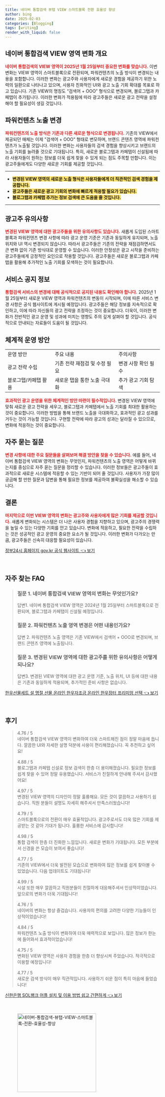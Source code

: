 ```yaml
---
title: 네이버 통합검색 뷰탭 VIEW 스마트블록 전환 효율성 향상
author: bing
date: 2025-02-03
categories: [Blogging]
tags: [writing]
render_with_liquid: false
---
```



<h2 id='VIEW_영역_변화_개요'>네이버 통합검색 VIEW 영역 변화 개요</h2>

<p><b><span style="color: #ee2323;">네이버 통합검색의 VIEW 영역이 2025년 1월 25일부터 중요한 변화를 맞습니다.</span></b> 이번 변화는 VIEW 영역이 스마트블록으로 전환되며, 파워컨텐츠의 노출 방식이 변경되는 내용을 포함합니다. 이러한 변화는 광고주와 사용자에게 새로운 경험을 제공하기 위한 노력의 일환으로 나타나고 있으며, 사용자 친화적인 UI와 광고 노출 기회 확대를 목표로 하고 있습니다. 기존 VIEW의 명칭도 “검색어 + OOO” 형식으로 변경되며, 블로그탭과 카페탭이 추가됩니다. 이러한 변화가 적용됨에 따라 광고주들은 새로운 광고 전략을 설정해야 할 필요성이 생길 것입니다.</p>

<h2 id='파워컨텐츠_노출_변경'>파워컨텐츠 노출 변경</h2>

<p><b><span style="color: #ee2323;">파워컨텐츠의 노출 방식은 기존과 다른 새로운 형식으로 변경됩니다.</span></b> 기존의 VIEW에서 제공되던 매체는 이제 "검색어 + OOO" 형태로 변모하며, 브랜드 콘텐츠 영역에 파워컨텐츠가 노출될 것입니다. 이러한 변화는 사용자들의 검색 경험을 향상시키고 브랜드의 노출 기회를 늘려줄 것으로 기대됩니다. 특히, 새로운 블로그탭과 카페탭이 신설됨에 따라 사용자들이 원하는 정보를 더욱 쉽게 찾을 수 있게 되는 점도 주목할 만합니다. 이는 광고주들에게도 다양한 새로운 기회를 제공할 것입니다.</p>

<hr />

<ul>
    <li><b><span style="background-color: #ffe066;">변경된 VIEW 영역의 새로운 노출 형식은 사용자들에게 더 직관적인 검색 경험을 제공합니다.</span></b></li>
    <li><b><span style="background-color: #ffe066;">광고주들은 새로운 광고 기회의 변화에 빠르게 적응할 필요가 있습니다.</span></b></li>
    <li><b><span style="background-color: #ffe066;">블로그탭과 카페탭 추가는 정보 검색에 큰 도움을 줄 것입니다.</span></b></li>
</ul>

<hr />

<h2 id='광고주_유의사항'>광고주 유의사항</h2>

<p><b><span style="color: #ee2323;">변경된 VIEW 영역에 대한 광고주들을 위한 유의사항도 있습니다.</span></b> 새롭게 도입된 스마트블록과 파워컨텐츠 변경 사항에 따라 광고 운영 기준은 기존과 동일하게 유지되며, 노출 위치와 UI 역시 변경되지 않습니다. 따라서 광고주들은 기존의 전략을 재점검하면서도 큰 변화 없이 기존 방식대로 운영할 수 있습니다. 이러한 안정성은 광고 시작을 준비하는 광고주들에게 긍정적인 요인으로 작용할 것입니다. 광고주들은 새로운 블로그탭과 카페탭을 활용해 추가적인 노출 기회를 모색하는 것이 필요합니다.</p>

<h2 id='서비스_공지_정보'>서비스 공지 정보</h2>

<p><b><span style="color: #ee2323;">통합검색 서비스의 변경에 대해 공식적으로 공지된 내용도 확인해야 합니다.</span></b> 2025년 1월 25일부터 새로운 VIEW 영역과 파워컨텐츠의 변동이 시작되며, 이에 따른 서비스 변경 사항은 공식 웹사이트에 게시될 예정입니다. 광고주들은 해당 정보를 지속적으로 확인하고, 이에 따라 자신들의 광고 전략을 조정하는 것이 중요합니다. 더욱이, 이러한 변화가 전반적인 광고 운영 및 성과에 미치는 영향도 주의 깊게 살펴야 할 것입니다. 공식적으로 안내되는 자료들이 도움이 될 것입니다.</p>

<h2 id='체계적_운영_방안'>체계적 운영 방안</h2>

<table>
    <tr>
        <td>운영 방안</td>
        <td>주요 내용</td>
        <td>주의사항</td>
    </tr>
    <tr>
        <td>광고 전략 수립</td>
        <td>기존 전략 재점검 및 수정 필요</td>
        <td>변경 사항 확인 필수</td>
    </tr>
    <tr>
        <td>블로그탭/카페탭 활용</td>
        <td>새로운 탭을 통한 노출 극대화</td>
        <td>추가 광고 기회 탐색</td>
    </tr>
</table>

<p><b><span style="color: #ee2323;">효과적인 광고 운영을 위한 체계적인 방안 마련이 필수적입니다.</span></b> 변경된 VIEW 영역에 맞춰 새로운 광고 전략을 세우고, 블로그탭과 카페탭에서 노출 기회를 최대한 활용하는 것이 중요합니다. 이러한 방법을 통해 브랜드 노출을 극대화하고, 효과적인 광고 성과를 거두는 것이 가능할 것입니다. 구현할 전략에 따라 광고의 성과는 달라질 수 있으므로, 변화에 적응하는 것이 중요합니다.</p>

<h2 id='자주_묻는_질문'>자주 묻는 질문</h2>

<p><b><span style="color: #ee2323;">변경 사항에 대한 주요 질문들을 살펴보며 해결 방안을 찾을 수 있습니다.</span></b> 예를 들어, 네이버 통합검색 VIEW 영역의 변화는 무엇인지, 파워컨텐츠의 노출 영역은 어떻게 바뀌는지를 중심으로 자주 묻는 질문을 정리할 수 있습니다. 이러한 정보들은 광고주들이 효과적으로 새로운 시스템에 적응할 수 있는 기반이 되어 줄 것입니다. 사용자가 가장 많이 궁금해 할 만한 질문과 답변을 통해 필요한 정보를 제공하여 불확실성을 해소할 수 있습니다.</p>

<h2 id='결론'>결론</h2>

<p><b><span style="color: #ee2323;">마지막으로 이번 VIEW 영역의 변화는 광고주와 사용자에게 많은 기회를 제공할 것입니다.</span></b> 새롭게 변화되는 시스템은 더 나은 사용자 경험을 지향하고 있으며, 광고주의 경쟁력을 높일 수 있는 다양한 기회를 안고 있습니다. 변화에 적응하고, 필요한 전략을 수립하는 것은 성공적인 광고 운영의 중요한 요소가 될 것입니다. 이러한 변화가 다가오는 만큼, 광고주들은 신속히 대응할 필요성이 있습니다.</p>


<p><a class="click-button" title="정부24시 홈페이지 gov.kr 공식 웹사이트" href="https://somered.github.io/posts/%EC%A0%95%EB%B6%8024%EC%8B%9C-%ED%99%88%ED%8E%98%EC%9D%B4%EC%A7%80-gov.kr-%EA%B3%B5%EC%8B%9D-%EC%9B%B9%EC%82%AC%EC%9D%B4%ED%8A%B8/" rel="dofollow">정부24시 홈페이지 gov.kr 공식 웹사이트 👈 보기</a></p><br>
<h2 id='자주_찾는_FAQ'>자주 찾는 FAQ</h2>
<div itemscope="" itemtype="https://schema.org/FAQPage"> 
<blockquote> 
<div itemscope="" itemprop="mainEntity" itemtype="https://schema.org/Question"> 
<h3 itemprop="name">질문 1. 네이버 통합검색 VIEW 영역의 변화는 무엇인가요?</h3> 
<div itemscope="" itemprop="acceptedAnswer" itemtype="https://schema.org/Answer"> 
<span itemprop="text"> 
<p>답변1. 네이버 통합검색 VIEW 영역은 2024년 1월 25일부터 스마트블록으로 전환되며, 블로그탭과 카페탭이 신설될 예정입니다.</p> 
</span> 
</div> 
</div> 
<div itemscope="" itemprop="mainEntity" itemtype="https://schema.org/Question"> 
<h3 itemprop="name">질문 2. 파워컨텐츠 노출 영역 변경은 어떤 내용인가요?</h3> 
<div itemscope="" itemprop="acceptedAnswer" itemtype="https://schema.org/Answer"> 
<span itemprop="text"> 
<p>답변 2. 파워컨텐츠 노출 영역은 기존 VIEW에서 검색어 + OOO로 변경되며, 브랜드 콘텐츠 영역에 노출됩니다.</p> 
</span> 
</div> 
</div> 
<div itemscope="" itemprop="mainEntity" itemtype="https://schema.org/Question"> 
<h3 itemprop="name">질문 3. 변경된 VIEW 영역에 대한 광고주를 위한 유의사항은 어떻게 되나요?</h3> 
<div itemscope="" itemprop="acceptedAnswer" itemtype="https://schema.org/Answer"> 
<span itemprop="text"> 
<p>답변3. 변경된 VIEW 영역에 대한 광고 운영 기준, 노출 위치, UI 등에 대한 내용은 기존과 동일하게 적용되며, 추가적인 준비 사항은 없습니다.</p> 
</span> 
</div> 
</div> 
</blockquote> 
</div>
<p><a class="click-button" title="한우선물세트 설 명절 선물 온라인 한우자조금 온라인 한우장터 프리미엄 선택" href="https://somered.github.io/posts/%ED%95%9C%EC%9A%B0%EC%84%A0%EB%AC%BC%EC%84%B8%ED%8A%B8-%EC%84%A4-%EB%AA%85%EC%A0%88-%EC%84%A0%EB%AC%BC-%EC%98%A8%EB%9D%BC%EC%9D%B8-%ED%95%9C%EC%9A%B0%EC%9E%90%EC%A1%B0%EA%B8%88-%EC%98%A8%EB%9D%BC%EC%9D%B8-%ED%95%9C%EC%9A%B0%EC%9E%A5%ED%84%B0-%ED%94%84%EB%A6%AC%EB%AF%B8%EC%97%84-%EC%84%A0%ED%83%9D/" rel="dofollow">한우선물세트 설 명절 선물 온라인 한우자조금 온라인 한우장터 프리미엄 선택 👈 보기</a></p><br>
<h2 id='후기'>후기</h2>
<div itemscope itemtype="https://schema.org/Product">
  <blockquote>
  <div itemprop="review" itemscope itemtype="https://schema.org/Review">
      <div itemprop="reviewRating" itemscope itemtype="https://schema.org/Rating"> <span itemprop="ratingValue">4.76</span> / <span itemprop="bestRating">5</span> </div>
      <span itemprop="reviewBody">네이버 통합검색 VIEW 영역이 변화하여 더욱 스마트해진 점이 정말 마음에 듭니다. 깔끔한 UI와 자세한 설명 덕분에 사용이 편리해졌습니다. 꼭 추천하고 싶어요!</span>
  </div>
  <br>
  <div itemprop="review" itemscope itemtype="https://schema.org/Review">
      <div itemprop="reviewRating" itemscope itemtype="https://schema.org/Rating"> <span itemprop="ratingValue">4.88</span> / <span itemprop="bestRating">5</span> </div>
      <span itemprop="reviewBody">블로그탭과 카페탭 신설로 정보 검색이 한층 더 용이해졌습니다. 필요한 정보를 쉽게 찾을 수 있어 정말 유용했습니다. 서비스가 친절하게 안내해 주셔서 감사했어요!</span>
  </div>
  <br>
  <div itemprop="review" itemscope itemtype="https://schema.org/Review">
      <div itemprop="reviewRating" itemscope itemtype="https://schema.org/Rating"> <span itemprop="ratingValue">4.97</span> / <span itemprop="bestRating">5</span> </div>
      <span itemprop="reviewBody">변경된 VIEW 영역의 디자인이 정말 훌륭해요. 모든 것이 깔끔하고 사용하기 쉽습니다. 직원 분들이 설명도 자세히 해주셔서 만족스러웠습니다!</span>
  </div>
  <br>
  <div itemprop="review" itemscope itemtype="https://schema.org/Review">
      <div itemprop="reviewRating" itemscope itemtype="https://schema.org/Rating"> <span itemprop="ratingValue">4.79</span> / <span itemprop="bestRating">5</span> </div>
      <span itemprop="reviewBody">스마트블록으로의 전환이 매우 효율적입니다. 광고주로서도 더욱 많은 기회를 제공받는 것 같아 기대가 됩니다. 훌륭한 서비스에 감사합니다!</span>
  </div>
  <br>
  <div itemprop="review" itemscope itemtype="https://schema.org/Review">
      <div itemprop="reviewRating" itemscope itemtype="https://schema.org/Rating"> <span itemprop="ratingValue">4.98</span> / <span itemprop="bestRating">5</span> </div>
      <span itemprop="reviewBody">통합 검색이 한층 더 진화한 느낌입니다. 새로운 변화가 기대됩니다. 모든 부분에서 신경을 쓴 모습이 보여서 좋습니다!</span>
  </div>
  <br>
  <div itemprop="review" itemscope itemtype="https://schema.org/Review">
      <div itemprop="reviewRating" itemscope itemtype="https://schema.org/Rating"> <span itemprop="ratingValue">4.77</span> / <span itemprop="bestRating">5</span> </div>
      <span itemprop="reviewBody">기존의 VIEW에서 더욱 발전된 모습으로 변화하여 많은 정보를 쉽게 찾아볼 수 있었습니다. 다음 업데이트도 기대됩니다!</span>
  </div>
  <br>
  <div itemprop="review" itemscope itemtype="https://schema.org/Review">
      <div itemprop="reviewRating" itemscope itemtype="https://schema.org/Rating"> <span itemprop="ratingValue">4.99</span> / <span itemprop="bestRating">5</span> </div>
      <span itemprop="reviewBody">시설 또한 매우 깔끔하고 직원분들이 친절하게 대응해주셔서 인상적이었습니다. 앞으로의 변화가 더욱 기대됩니다!</span>
  </div>
  <br>
  <div itemprop="review" itemscope itemtype="https://schema.org/Review">
      <div itemprop="reviewRating" itemscope itemtype="https://schema.org/Rating"> <span itemprop="ratingValue">4.76</span> / <span itemprop="bestRating">5</span> </div>
      <span itemprop="reviewBody">네이버의 변화는 항상 즐겁습니다. 사용자의 편의를 고려한 다양한 기능들이 인상적이었습니다!</span>
  </div>
  <br>
  <div itemprop="review" itemscope itemtype="https://schema.org/Review">
      <div itemprop="reviewRating" itemscope itemtype="https://schema.org/Rating"> <span itemprop="ratingValue">4.84</span> / <span itemprop="bestRating">5</span> </div>
      <span itemprop="reviewBody">파워컨텐츠 노출 방식이 변화하여 더욱 매력적으로 보입니다. 많은 정보가 한눈에 들어와서 효과적이었습니다!</span>
  </div>
  <br>
  <div itemprop="review" itemscope itemtype="https://schema.org/Review">
      <div itemprop="reviewRating" itemscope itemtype="https://schema.org/Rating"> <span itemprop="ratingValue">4.75</span> / <span itemprop="bestRating">5</span> </div>
      <span itemprop="reviewBody">변화된 VIEW 영역은 사용자 경험을 한층 더 향상시켜 주었습니다. 적극적으로 이용할 예정입니다!</span>
  </div>
  <br>
  <div itemprop="review" itemscope itemtype="https://schema.org/Review">
      <div itemprop="reviewRating" itemscope itemtype="https://schema.org/Rating"> <span itemprop="ratingValue">4.77</span> / <span itemprop="bestRating">5</span> </div>
      <span itemprop="reviewBody">새로운 검색 방식이 매우 직관적입니다. 사용하기 쉬운 점이 특히 마음에 들었습니다!</span>
  </div>
  </blockquote>
</div>
<p><a class="click-button" title="신한은행 SOL뱅크 어플 설치 및 이용 방법 쉽고 간편하게" href="https://somered.github.io/posts/%EC%8B%A0%ED%95%9C%EC%9D%80%ED%96%89-SOL%EB%B1%85%ED%81%AC-%EC%96%B4%ED%94%8C-%EC%84%A4%EC%B9%98-%EB%B0%8F-%EC%9D%B4%EC%9A%A9-%EB%B0%A9%EB%B2%95-%EC%89%BD%EA%B3%A0-%EA%B0%84%ED%8E%B8%ED%95%98%EA%B2%8C/" rel="dofollow">신한은행 SOL뱅크 어플 설치 및 이용 방법 쉽고 간편하게 👈 보기</a></p><br>
<figure class="image"><img src="https://somered.github.io/assets/img/thumbnail/네이버-통합검색-뷰탭-VIEW-스마트블록-전환-효율성-향상.webp" alt="네이버-통합검색-뷰탭-VIEW-스마트블록-전환-효율성-향상" width="256" height="256"></figure>